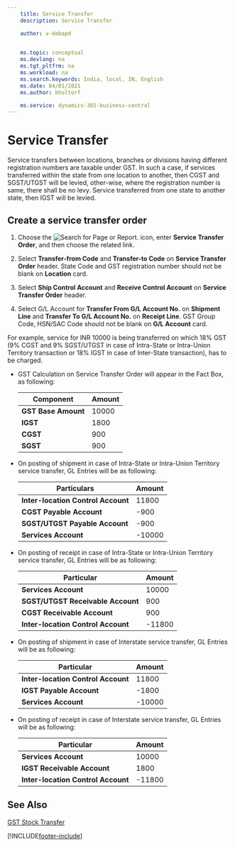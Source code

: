 ```yaml
---
    title: Service Transfer
    description: Service Transfer

    author: v-debapd

    
    ms.topic: conceptual
    ms.devlang: na
    ms.tgt_pltfrm: na
    ms.workload: na
    ms.search.keywords: India, local, IN, English
    ms.date: 04/01/2021
    ms.author: bholtorf

    ms.service: dynamics-365-business-central
---
```

# Service Transfer


Service transfers between locations, branches or divisions having different registration numbers are taxable under GST. In such a case, if services transferred within the state from one location to another, then CGST and SGST/UTGST will be levied, other-wise, where the registration number is same, there shall be no levy. Service transferred from one state to another state, then IGST will be levied.

## Create a service transfer order

1. Choose the ![Search for Page or Report.](image/search_small.png "Search for Page or Report icon") icon, enter **Service Transfer Order**, and then choose the related link. 
2. Select **Transfer-from Code** and **Transfer-to Code** on **Service Transfer Order** header. State Code and GST registration number should not be blank on **Location** card.
3. Select **Ship Control Account** and **Receive Control Account** on **Service Transfer Order** header.

4. Select G/L Account for **Transfer From G/L Account No.** on **Shipment Line** and **Transfer To G/L Account No.** on **Receipt Line**. GST Group Code, HSN/SAC Code should not be blank on **G/L Account** card.

For example, service for INR 10000 is being transferred on which 18% GST (9% CGST and 9% SGST/UTGST in case of Intra-State or Intra-Union Territory transaction or 18% IGST in case of Inter-State transaction), has to be charged.

- GST Calculation on Service Transfer Order will appear in the Fact Box, as following:
    
    |Component|Amount|
    |----------------------------------|---------------------------------------|  
    |**GST Base Amount**|10000|  
    |**IGST**|1800|
    |**CGST**|900| 
    |**SGST**|900|

- On posting of shipment in case of Intra-State or Intra-Union Territory service transfer, GL Entries will be as following:

    |Particulars|Amount|
    |----------------------------------|---------------------------------------|  
    |**Inter-location Control Account**|11800|
    |**CGST Payable Account**|-900|
    |**SGST/UTGST Payable Account**|-900|
    |**Services Account**|-10000|

- On posting of receipt in case of Intra-State or Intra-Union Territory service transfer, GL Entries will be as following:
    
    |Particular|Amount|
    |----------------------------------|---------------------------------------|  
    |**Services Account**|10000|  
    |**SGST/UTGST Receivable Account**|900|  
    |**CGST Receivable Account**|900|
    |**Inter-location Control Account**|-11800|

- On posting of shipment in case of Interstate service transfer, GL Entries will be as following:
    
    |Particular|Amount|
    |----------------------------------|---------------------------------------|  
    |**Inter-location Control Account**|11800|
    |**IGST Payable Account**|-1800|
    |**Services Account**|-10000|

- On posting of receipt in case of Interstate service transfer, GL Entries will be as following:
    
    |Particular|Amount|
    |----------------------------------|---------------------------------------|  
    |**Services Account**|10000|
    |**IGST Receivable Account**|1800|
    |**Inter-location Control Account**|-11800|




## See Also 
[GST Stock Transfer](GST-Stock-Transfer.md)



































[!INCLUDE[footer-include](../../includes/footer-banner.md)]